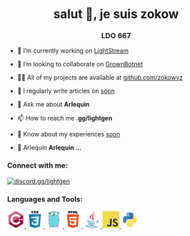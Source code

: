 <h1 align="center">salut 👋, je suis zokow</h1>
<h3 align="center">LDO 667</h3>

- 🔭 I’m currently working on [LightStream](https://lightstream.fr)

- 👯 I’m looking to collaborate on [GrownBotnet](soon)

- 👨‍💻 All of my projects are available at [github.com/zokowvz](github.com/zokowvz)

- 📝 I regularly write articles on [soon](soon)

- 💬 Ask me about **Arlequin**

- 📫 How to reach me **.gg/lightgen**

- 📄 Know about my experiences [soon](soon)

- 🌴 Arlequin **Arlequin …**

<h3 align="left">Connect with me:</h3>
<p align="left">
<a href="https://discord.gg/discord.gg/lightgen" target="blank"><img align="center" src="https://raw.githubusercontent.com/rahuldkjain/github-profile-readme-generator/master/src/images/icons/Social/discord.svg" alt="discord.gg/lightgen" height="30" width="40" /></a>
</p>

<h3 align="left">Languages and Tools:</h3>
<p align="left"> <a href="https://www.w3schools.com/cpp/" target="_blank"> <img src="https://raw.githubusercontent.com/devicons/devicon/master/icons/cplusplus/cplusplus-original.svg" alt="cplusplus" width="40" height="40"/> </a> <a href="https://www.w3schools.com/css/" target="_blank"> <img src="https://raw.githubusercontent.com/devicons/devicon/master/icons/css3/css3-original-wordmark.svg" alt="css3" width="40" height="40"/> </a> <a href="https://golang.org" target="_blank"> <img src="https://raw.githubusercontent.com/devicons/devicon/master/icons/go/go-original.svg" alt="go" width="40" height="40"/> </a> <a href="https://www.w3.org/html/" target="_blank"> <img src="https://raw.githubusercontent.com/devicons/devicon/master/icons/html5/html5-original-wordmark.svg" alt="html5" width="40" height="40"/> </a> <a href="https://www.java.com" target="_blank"> <img src="https://raw.githubusercontent.com/devicons/devicon/master/icons/java/java-original.svg" alt="java" width="40" height="40"/> </a> <a href="https://developer.mozilla.org/en-US/docs/Web/JavaScript" target="_blank"> <img src="https://raw.githubusercontent.com/devicons/devicon/master/icons/javascript/javascript-original.svg" alt="javascript" width="40" height="40"/> </a> <a href="https://www.python.org" target="_blank"> <img src="https://raw.githubusercontent.com/devicons/devicon/master/icons/python/python-original.svg" alt="python" width="40" height="40"/> </a> </p>

